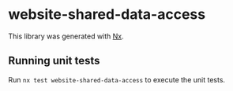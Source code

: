# website-shared-data-access

This library was generated with [Nx](https://nx.dev).

## Running unit tests

Run `nx test website-shared-data-access` to execute the unit tests.
